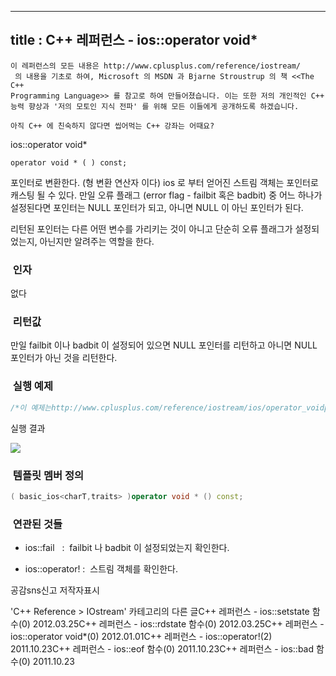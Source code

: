 ----------------
title : C++ 레퍼런스 - ios::operator void*
--------------



```warning
이 레퍼런스의 모든 내용은 http://www.cplusplus.com/reference/iostream/
 의 내용을 기초로 하여, Microsoft 의 MSDN 과 Bjarne Stroustrup 의 책 <<The C++ 
Programming Language>> 를 참고로 하여 만들어졌습니다. 이는 또한 저의 개인적인 C++ 능력 향상과 '저의 모토인 지식 전파' 를 위해 모든 이들에게 공개하도록 하겠습니다.
```

```info
아직 C++ 에 친숙하지 않다면 씹어먹는 C++ 강좌는 어때요?
```

ios::operator void*



```info
operator void * ( ) const;
```


포인터로 변환한다. (형 변환 연산자 이다)
ios 로 부터 얻어진 스트림 객체는 포인터로 캐스팅 될 수 있다. 만일 오류 플래그 (error flag - failbit 혹은 badbit) 중 어느 하나가 설정된다면 포인터는 NULL 포인터가 되고, 아니면 NULL 이 아닌 포인터가 된다. 

리턴된 포인터는 다른 어떤 변수를 가리키는 것이 아니고 단순히 오류 플래그가 설정되었는지, 아닌지만 알려주는 역할을 한다. 



###  인자




없다



###  리턴값




만일 failbit 이나 badbit 이 설정되어 있으면 NULL 포인터를 리턴하고 아니면 NULL 포인터가 아닌 것을 리턴한다.



###  실행 예제




```cpp
/*이 예제는http://www.cplusplus.com/reference/iostream/ios/operator_voidpt/에서 가져왔습니다.*/#include <iostream>#include <fstream>using namespace std;int main () {    ifstream is;    is.open ("test.txt");    if ( (void*)is == 0)        cerr << "Error opening 'test.txt'\n";    return 0;}
```


실행 결과


![](http://img1.daumcdn.net/thumb/R1920x0/?fname=http%3A%2F%2Fcfile9.uf.tistory.com%2Fimage%2F202325454F004D441E9371)



###  템플릿 멤버 정의




```cpp
( basic_ios<charT,traits> )operator void * () const;
```




###  연관된 것들





* ios::fail
  :  failbit 나 badbit 이 설정되었는지 확인한다.

* ios::operator!
 :  스트림 객체를 확인한다.





공감sns신고
저작자표시

'C++ Reference > IOstream' 카테고리의 다른 글C++ 레퍼런스 - ios::setstate 함수(0)
2012.03.25C++ 레퍼런스 - ios::rdstate 함수(0)
2012.03.25C++ 레퍼런스 - ios::operator void*(0)
2012.01.01C++ 레퍼런스 - ios::operator!(2)
2011.10.23C++ 레퍼런스 - ios::eof 함수(0)
2011.10.23C++ 레퍼런스 - ios::bad 함수(0)
2011.10.23

